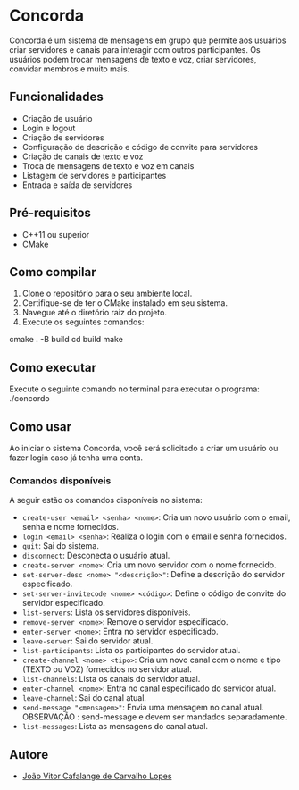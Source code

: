 # Concorda

Concorda é um sistema de mensagens em grupo que permite aos usuários criar servidores e canais para interagir com outros participantes. Os usuários podem trocar mensagens de texto e voz, criar servidores, convidar membros e muito mais.

## Funcionalidades

- Criação de usuário
- Login e logout
- Criação de servidores
- Configuração de descrição e código de convite para servidores
- Criação de canais de texto e voz
- Troca de mensagens de texto e voz em canais
- Listagem de servidores e participantes
- Entrada e saída de servidores

## Pré-requisitos

- C++11 ou superior
- CMake

## Como compilar


1. Clone o repositório para o seu ambiente local.
2. Certifique-se de ter o CMake instalado em seu sistema.
3. Navegue até o diretório raiz do projeto.
4. Execute os seguintes comandos:

cmake . -B build
cd build
make

## Como executar

Execute o seguinte comando no terminal para executar o programa: ./concordo

## Como usar

Ao iniciar o sistema Concorda, você será solicitado a criar um usuário ou fazer login caso já tenha uma conta.

### Comandos disponíveis

A seguir estão os comandos disponíveis no sistema:

- `create-user <email> <senha> <nome>`: Cria um novo usuário com o email, senha e nome fornecidos.
- `login <email> <senha>`: Realiza o login com o email e senha fornecidos.
- `quit`: Sai do sistema.
- `disconnect`: Desconecta o usuário atual.
- `create-server <nome>`: Cria um novo servidor com o nome fornecido.
- `set-server-desc <nome> "<descrição>"`: Define a descrição do servidor especificado.
- `set-server-invitecode <nome> <código>`: Define o código de convite do servidor especificado.
- `list-servers`: Lista os servidores disponíveis.
- `remove-server <nome>`: Remove o servidor especificado.
- `enter-server <nome>`: Entra no servidor especificado.
- `leave-server`: Sai do servidor atual.
- `list-participants`: Lista os participantes do servidor atual.
- `create-channel <nome> <tipo>`: Cria um novo canal com o nome e tipo (TEXTO ou VOZ) fornecidos no servidor atual.
- `list-channels`: Lista os canais do servidor atual.
- `enter-channel <nome>`: Entra no canal especificado do servidor atual.
- `leave-channel`: Sai do canal atual.
- `send-message "<mensagem>"`: Envia uma mensagem no canal atual. OBSERVAÇÃO : send-message e <mensagem> devem ser mandados separadamente.
- `list-messages`: Lista as mensagens do canal atual.
## Autore

- [ João Vitor Cafalange de Carvalho Lopes](https://github.com/Jcalafange)